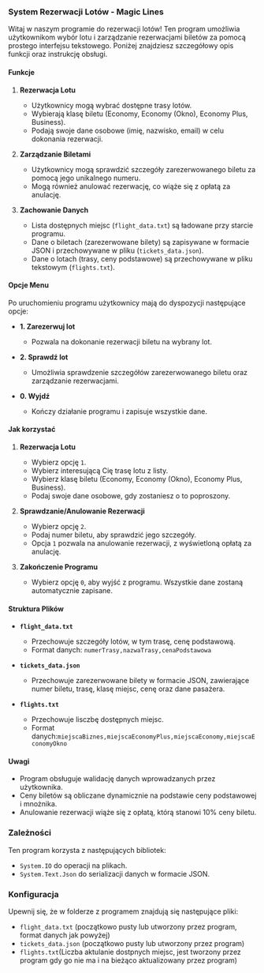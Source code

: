 ### System Rezerwacji Lotów - Magic Lines

Witaj w naszym programie do rezerwacji lotów! Ten program umożliwia użytkownikom wybór lotu i zarządzanie rezerwacjami biletów za pomocą prostego interfejsu tekstowego. Poniżej znajdziesz szczegółowy opis funkcji oraz instrukcję obsługi.

#### Funkcje

1. **Rezerwacja Lotu**
   - Użytkownicy mogą wybrać dostępne trasy lotów.
   - Wybierają klasę biletu (Economy, Economy (Okno), Economy Plus, Business).
   - Podają swoje dane osobowe (imię, nazwisko, email) w celu dokonania rezerwacji.

2. **Zarządzanie Biletami**
   - Użytkownicy mogą sprawdzić szczegóły zarezerwowanego biletu za pomocą jego unikalnego numeru.
   - Mogą również anulować rezerwację, co wiąże się z opłatą za anulację.

3. **Zachowanie Danych**
   - Lista dostępnych miejsc (`flight_data.txt`) są ładowane przy starcie programu.
   - Dane o biletach (zarezerwowane bilety) są zapisywane w formacie JSON i przechowywane w pliku (`tickets_data.json`).
   - Dane o lotach (trasy, ceny podstawowe) są przechowywane w pliku tekstowym (`flights.txt`). 

#### Opcje Menu

Po uruchomieniu programu użytkownicy mają do dyspozycji następujące opcje:

- **1. Zarezerwuj lot**
  - Pozwala na dokonanie rezerwacji biletu na wybrany lot.

- **2. Sprawdź lot**
  - Umożliwia sprawdzenie szczegółów zarezerwowanego biletu oraz zarządzanie rezerwacjami.

- **0. Wyjdź**
  - Kończy działanie programu i zapisuje wszystkie dane.

#### Jak korzystać

1. **Rezerwacja Lotu**
   - Wybierz opcję `1`.
   - Wybierz interesującą Cię trasę lotu z listy.
   - Wybierz klasę biletu (Economy, Economy (Okno), Economy Plus, Business).
   - Podaj swoje dane osobowe, gdy zostaniesz o to poproszony.

2. **Sprawdzanie/Anulowanie Rezerwacji**
   - Wybierz opcję `2`.
   - Podaj numer biletu, aby sprawdzić jego szczegóły.
   - Opcja `1` pozwala na anulowanie rezerwacji, z wyświetloną opłatą za anulację.

3. **Zakończenie Programu**
   - Wybierz opcję `0`, aby wyjść z programu. Wszystkie dane zostaną automatycznie zapisane.

#### Struktura Plików

- **`flight_data.txt`**
  - Przechowuje szczegóły lotów, w tym trasę, cenę podstawową.
  - Format danych: `numerTrasy,nazwaTrasy,cenaPodstawowa`

- **`tickets_data.json`**
  - Przechowuje zarezerwowane bilety w formacie JSON, zawierające numer biletu, trasę, klasę miejsc, cenę oraz dane pasażera.

- **`flights.txt`**
  - Przechowuje lisczbę dostępnych miejsc.
  - Format danych:`miejscaBiznes,miejscaEconomyPlus,miejscaEconomy,miejscaEconomyOkno`

#### Uwagi

- Program obsługuje walidację danych wprowadzanych przez użytkownika.
- Ceny biletów są obliczane dynamicznie na podstawie ceny podstawowej i mnożnika.
- Anulowanie rezerwacji wiąże się z opłatą, którą stanowi 10% ceny biletu.

### Zależności

Ten program korzysta z następujących bibliotek:
- `System.IO` do operacji na plikach.
- `System.Text.Json` do serializacji danych w formacie JSON.

### Konfiguracja

Upewnij się, że w folderze z programem znajdują się następujące pliki:
- `flight_data.txt` (początkowo pusty lub utworzony przez program, format danych jak powyżej)
- `tickets_data.json` (początkowo pusty lub utworzony przez program)
- `flights.txt`(Liczba aktulanie dostpnych miejsc, jest tworzony przez program gdy go nie ma i na bieżąco aktualizowany przez program)
  
